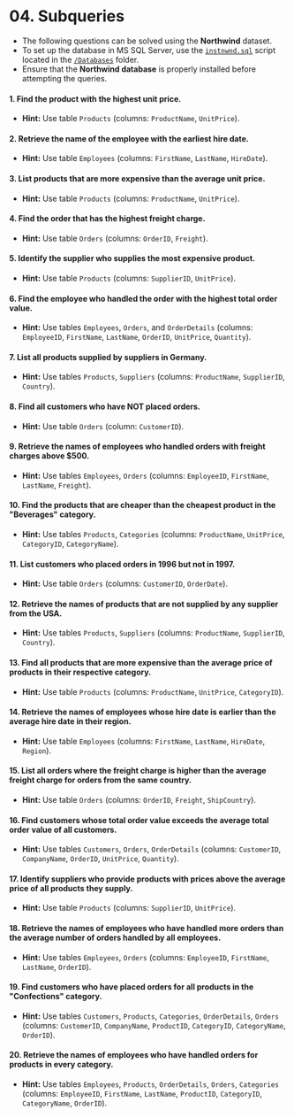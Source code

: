 # **04. Subqueries**

- The following questions can be solved using the **Northwind** dataset.
- To set up the database in MS SQL Server, use the [`instnwnd.sql`](https://github.com/mayur-de/My_SQL_Portfolio/blob/1c111be7a93d6c07b3bb2d844c94e603566849ec/Databases/instnwnd%20(Azure%20SQL%20Database).sql) script located in the [`/Databases`](https://github.com/mayur-de/My_SQL_Portfolio/tree/1c111be7a93d6c07b3bb2d844c94e603566849ec/Databases) folder.
- Ensure that the **Northwind database** is properly installed before attempting the queries.

#### 1. Find the product with the highest unit price.
  - **Hint:** Use table `Products` (columns: `ProductName`, `UnitPrice`).

#### 2. Retrieve the name of the employee with the earliest hire date.
  - **Hint:** Use table `Employees` (columns: `FirstName`, `LastName`, `HireDate`).

#### 3. List products that are more expensive than the average unit price.
  - **Hint:** Use table `Products` (columns: `ProductName`, `UnitPrice`).

#### 4. Find the order that has the highest freight charge.
  - **Hint:** Use table `Orders` (columns: `OrderID`, `Freight`).

#### 5. Identify the supplier who supplies the most expensive product.
  - **Hint:** Use table `Products` (columns: `SupplierID`, `UnitPrice`).

#### 6. Find the employee who handled the order with the highest total order value.
  - **Hint:** Use tables `Employees`, `Orders`, and `OrderDetails` (columns: `EmployeeID`, `FirstName`, `LastName`, `OrderID`, `UnitPrice`, `Quantity`).

#### 7. List all products supplied by suppliers in Germany.
  - **Hint:** Use tables `Products`, `Suppliers` (columns: `ProductName`, `SupplierID`, `Country`).

#### 8. Find all customers who have NOT placed orders.
  - **Hint:** Use table `Orders` (column: `CustomerID`).

#### 9. Retrieve the names of employees who handled orders with freight charges above $500.
  - **Hint:** Use tables `Employees`, `Orders` (columns: `EmployeeID`, `FirstName`, `LastName`, `Freight`).

#### 10. Find the products that are cheaper than the cheapest product in the "Beverages" category.
  - **Hint:** Use tables `Products`, `Categories` (columns: `ProductName`, `UnitPrice`, `CategoryID`, `CategoryName`).

#### 11. List customers who placed orders in 1996 but not in 1997.
  - **Hint:** Use table `Orders` (columns: `CustomerID`, `OrderDate`).

#### 12. Retrieve the names of products that are not supplied by any supplier from the USA.
  - **Hint:** Use tables `Products`, `Suppliers` (columns: `ProductName`, `SupplierID`, `Country`).

#### 13. Find all products that are more expensive than the average price of products in their respective category.
  - **Hint:** Use table `Products` (columns: `ProductName`, `UnitPrice`, `CategoryID`).

#### 14. Retrieve the names of employees whose hire date is earlier than the average hire date in their region.
  - **Hint:** Use table `Employees` (columns: `FirstName`, `LastName`, `HireDate`, `Region`).

#### 15. List all orders where the freight charge is higher than the average freight charge for orders from the same country.
  - **Hint:** Use table `Orders` (columns: `OrderID`, `Freight`, `ShipCountry`).

#### 16. Find customers whose total order value exceeds the average total order value of all customers.
  - **Hint:** Use tables `Customers`, `Orders`, `OrderDetails` (columns: `CustomerID`, `CompanyName`, `OrderID`, `UnitPrice`, `Quantity`).

#### 17. Identify suppliers who provide products with prices above the average price of all products they supply.
  - **Hint:** Use table `Products` (columns: `SupplierID`, `UnitPrice`).

#### 18. Retrieve the names of employees who have handled more orders than the average number of orders handled by all employees.
  - **Hint:** Use tables `Employees`, `Orders` (columns: `EmployeeID`, `FirstName`, `LastName`, `OrderID`).

#### 19. Find customers who have placed orders for all products in the "Confections" category.
  - **Hint:** Use tables `Customers`, `Products`, `Categories`, `OrderDetails`, `Orders` (columns: `CustomerID`, `CompanyName`, `ProductID`, `CategoryID`, `CategoryName`, `OrderID`).

#### 20. Retrieve the names of employees who have handled orders for products in every category.
  - **Hint:** Use tables `Employees`, `Products`, `OrderDetails`, `Orders`, `Categories` (columns: `EmployeeID`, `FirstName`, `LastName`, `ProductID`, `CategoryID`, `CategoryName`, `OrderID`).
